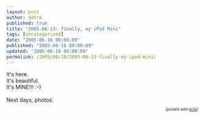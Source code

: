 ```yaml
---
layout: post
author: detro
published: true
title: "2005-06-13: finally, my iPod Mini"
tags: [uncategorized]
date: "2005-06-16 00:00:09"
published: "2005-06-16 00:00:09"
updated: "2005-06-16 00:00:09"
permalink: /2005/06/16/2005-06-13-finally-my-ipod-mini/
---
```


<div style="clear:both;"></div>It's here.<br />It's beautiful.<br />It's MINE!!! :-)<br /><br />Next days, photos.<p style="font-size:10px;text-align:right;">[posted with <a href="http://ecto.kung-foo.tv">ecto</a>]</p><div style="clear:both; padding-bottom: 0.25em;"></div>

